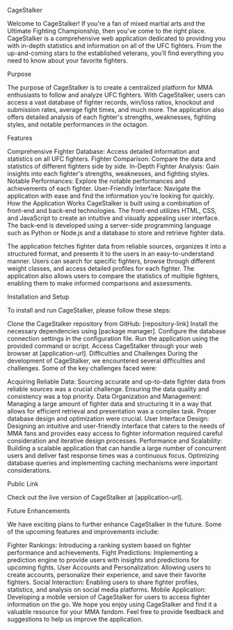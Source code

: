 CageStalker

Welcome to CageStalker! If you're a fan of mixed martial arts and the Ultimate Fighting Championship, then you've come to the right place. CageStalker is a comprehensive web application dedicated to providing you with in-depth statistics and information on all of the UFC fighters. From the up-and-coming stars to the established veterans, you'll find everything you need to know about your favorite fighters.

Purpose

The purpose of CageStalker is to create a centralized platform for MMA enthusiasts to follow and analyze UFC fighters. With CageStalker, users can access a vast database of fighter records, win/loss ratios, knockout and submission rates, average fight times, and much more. The application also offers detailed analysis of each fighter's strengths, weaknesses, fighting styles, and notable performances in the octagon.

Features

Comprehensive Fighter Database: Access detailed information and statistics on all UFC fighters.
Fighter Comparison: Compare the data and statistics of different fighters side by side.
In-Depth Fighter Analysis: Gain insights into each fighter's strengths, weaknesses, and fighting styles.
Notable Performances: Explore the notable performances and achievements of each fighter.
User-Friendly Interface: Navigate the application with ease and find the information you're looking for quickly.
How the Application Works
CageStalker is built using a combination of front-end and back-end technologies. The front-end utilizes HTML, CSS, and JavaScript to create an intuitive and visually appealing user interface. The back-end is developed using a server-side programming language such as Python or Node.js and a database to store and retrieve fighter data.

The application fetches fighter data from reliable sources, organizes it into a structured format, and presents it to the users in an easy-to-understand manner. Users can search for specific fighters, browse through different weight classes, and access detailed profiles for each fighter. The application also allows users to compare the statistics of multiple fighters, enabling them to make informed comparisons and assessments.

Installation and Setup

To install and run CageStalker, please follow these steps:

Clone the CageStalker repository from GitHub: [repository-link]
Install the necessary dependencies using [package manager].
Configure the database connection settings in the configuration file.
Run the application using the provided command or script.
Access CageStalker through your web browser at [application-url].
Difficulties and Challenges
During the development of CageStalker, we encountered several difficulties and challenges. Some of the key challenges faced were:

Acquiring Reliable Data: Sourcing accurate and up-to-date fighter data from reliable sources was a crucial challenge. Ensuring the data quality and consistency was a top priority.
Data Organization and Management: Managing a large amount of fighter data and structuring it in a way that allows for efficient retrieval and presentation was a complex task. Proper database design and optimization were crucial.
User Interface Design: Designing an intuitive and user-friendly interface that caters to the needs of MMA fans and provides easy access to fighter information required careful consideration and iterative design processes.
Performance and Scalability: Building a scalable application that can handle a large number of concurrent users and deliver fast response times was a continuous focus. Optimizing database queries and implementing caching mechanisms were important considerations.

Public Link

Check out the live version of CageStalker at [application-url].

Future Enhancements

We have exciting plans to further enhance CageStalker in the future. Some of the upcoming features and improvements include:

Fighter Rankings: Introducing a ranking system based on fighter performance and achievements.
Fight Predictions: Implementing a prediction engine to provide users with insights and predictions for upcoming fights.
User Accounts and Personalization: Allowing users to create accounts, personalize their experience, and save their favorite fighters.
Social Interaction: Enabling users to share fighter profiles, statistics, and analysis on social media platforms.
Mobile Application: Developing a mobile version of CageStalker for users to access fighter information on the go.
We hope you enjoy using CageStalker and find it a valuable resource for your MMA fandom. Feel free to provide feedback and suggestions to help us improve the application.


